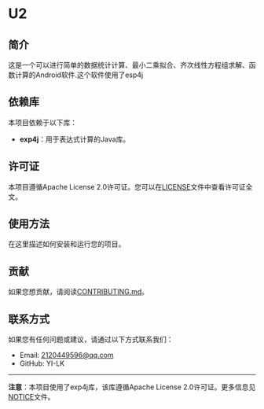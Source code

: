 
# U2

## 简介

这是一个可以进行简单的数据统计计算、最小二乘拟合、齐次线性方程组求解、函数计算的Android软件.这个软件使用了esp4j

## 依赖库

本项目依赖于以下库：

- **exp4j**：用于表达式计算的Java库。

## 许可证

本项目遵循Apache License 2.0许可证。您可以在[LICENSE]文件中查看许可证全文。

[LICENSE]: ./LICENSE

## 使用方法

在这里描述如何安装和运行您的项目。

## 贡献

如果您想贡献，请阅读[CONTRIBUTING.md]。

[CONTRIBUTING.md]: ./CONTRIBUTING.md

## 联系方式

如果您有任何问题或建议，请通过以下方式联系我们：
- Email: 2120449596@qq.com
- GitHub: YI-LK

---
**注意**：本项目使用了exp4j库，该库遵循Apache License 2.0许可证。更多信息见[NOTICE]文件。

[NOTICE]: ./NOTICE

